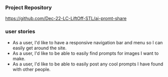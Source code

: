 ### Project Repository
https://github.com/Dec-22-LC-LiftOff-STL/ai-promt-share


### user stories
  - As a user, I'd like to have a responsive navigation bar and menu so I can easily get around the site.
  - As a user, I'd like to be able to easily find prompts for images I want to make.
  - As a user, I'd like to be able to easily post any cool prompts I have found with other people.

